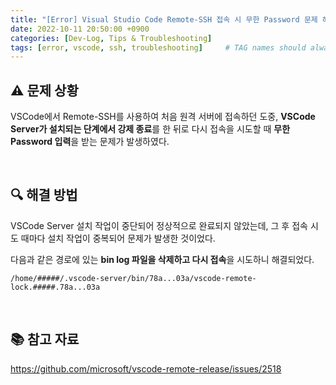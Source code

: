 ```yaml
---
title: "[Error] Visual Studio Code Remote-SSH 접속 시 무한 Password 문제 해결"
date: 2022-10-11 20:50:00 +0900
categories: [Dev-Log, Tips & Troubleshooting]
tags: [error, vscode, ssh, troubleshooting]     # TAG names should always be lowercase
---
```


## ⚠️ 문제 상황
VSCode에서 Remote-SSH를 사용하여 처음 원격 서버에 접속하던 도중, **VSCode Server가 설치되는 단계에서 강제 종료**를 한 뒤로 다시 접속을 시도할 때 **무한 Password 입력**을 받는 문제가 발생하였다.


<br>

## 🔍 해결 방법
VSCode Server 설치 작업이 중단되어 정상적으로 완료되지 않았는데, 그 후 접속 시도 때마다 설치 작업이 중복되어 문제가 발생한 것이었다.

다음과 같은 경로에 있는 **bin log 파일을 삭제하고 다시 접속**을 시도하니 해결되었다.

```
/home/#####/.vscode-server/bin/78a...03a/vscode-remote-lock.#####.78a...03a
```

<br>

## 📚 참고 자료
<https://github.com/microsoft/vscode-remote-release/issues/2518>

